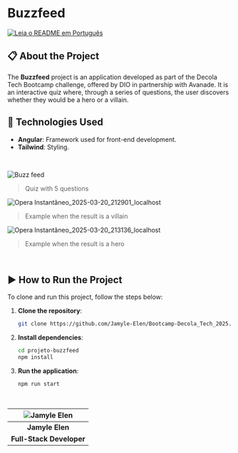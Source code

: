 # Buzzfeed
[![Leia o README em Português](https://img.shields.io/badge/README-Português-blue)](./README.md)

## 📋 About the Project
The **Buzzfeed** project is an application developed as part of the Decola Tech Bootcamp challenge, offered by DIO in partnership with Avanade. It is an interactive quiz where, through a series of questions, the user discovers whether they would be a hero or a villain.

## 🚀 Technologies Used
- **Angular**: Framework used for front-end development.
- **Tailwind**: Styling.

<br>

![Buzz feed](https://github.com/user-attachments/assets/7f8e1bb8-f4ab-4035-a94e-3771bfd301a9)
> Quiz with 5 questions

![Opera Instantâneo_2025-03-20_212901_localhost](https://github.com/user-attachments/assets/21b354c1-704d-43a4-8ca2-ca83837ce80f)
> Example when the result is a villain

![Opera Instantâneo_2025-03-20_213136_localhost](https://github.com/user-attachments/assets/78ef5e10-8829-4606-a915-e0d22b6a3ee8)
> Example when the result is a hero

<br>

## ▶ How to Run the Project
To clone and run this project, follow the steps below:

1. **Clone the repository**:
   ```bash
   git clone https://github.com/Jamyle-Elen/Bootcamp-Decola_Tech_2025.git
   ```

2. **Install dependencies**:
   ```bash
   cd projeto-buzzfeed
   npm install
   ```

3. **Run the application**:
   ```bash
   npm run start
   ```
   
<br>

<div align=center>
	
| ![Jamyle Elen][img] |
|:--------------------:|
| **Jamyle Elen**      |
| **Full-Stack Developer**     |

</div>

[img]: https://github.com/user-attachments/assets/4b3637cc-e1a0-45e4-af1b-6b37f3626ecb
